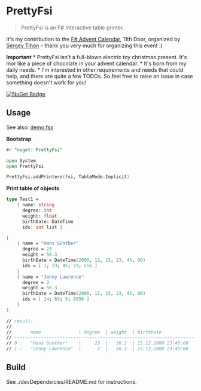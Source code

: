 # PrettyFsi

> PrettyFsi is an F# Interactive table printer.

It's my contribution to the [F# Advent Calendar](https://sergeytihon.com/fsadvent), 11th Door, organized by [Sergey Tihon](https://twitter.com/sergey_tihon) - thank you very much for organizing this event :)

**Important**
    * PrettyFsi isn't a full-blown electric toy christmas present. It's mor like a piece of chocolate in your advent calendar.
    * It's born from my daily needs.
    * I'm interested in other requirements and needs that could help, and there are quite a few TODOs. So feel free to raise an issue in case something doesn't work for you!

[![NuGet Badge](http://img.shields.io/nuget/v/PrettyFsi.svg?style=flat)](https://www.nuget.org/packages/PrettyFsi)

## Usage

See also: [demo.fsx](./demos/demo.fsx)

**Bootstrap**

```fsharp
#r "nuget: PrettyFsi"

open System
open PrettyFsi

PrettyFsi.addPrinters(fsi, TableMode.Implicit)
```

**Print table of objects**

```fsharp
type Test1 =
    { name: string
      degree: int
      weight: float
      birthDate: DateTime
      ids: int list }

[
    { name = "Hans Günther"
      degree = 23
      weight = 56.3
      birthDate = DateTime(2000, 12, 15, 23, 45, 00)
      ids = [ 1; 23; 45; 23; 556 ]
    }
    { name = "Jenny Lawrence"
      degree = 2
      weight = 56.3
      birthDate = DateTime(2000, 12, 15, 23, 45, 00)
      ids = [ 14; 63; 5; 8856 ]
    }
]

// result:
//
//       name              | degree  | weight  | birthDate            | ids                   | 
// ---------------------------------------------------------------------------------------------
// 0 :   "Hans Günther"    |     23  |   56.3  | 15.12.2000 23:45:00  | [1; 23; 45; 23; 556]  | 
// 1 :   "Jenny Lawrence"  |      2  |   56.3  | 15.12.2000 23:45:00  | [14; 63; 5; 8856]     | 

```

## Build

See ./devDependeicies/README.md for instructions.
